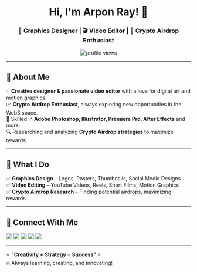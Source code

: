 <h1 align="center">Hi, I'm Arpon Ray! 👋</h1>
<h3 align="center">🎨 Graphics Designer | 🎬 Video Editor | 🚀 Crypto Airdrop Enthusiast</h3>

<p align="center">
  <img src="https://komarev.com/ghpvc/?username=ArponRay&label=Profile+Views&color=blue&style=plastic" alt="profile views" />
</p>

---

## 🚀 About Me  
💡 **Creative designer & passionate video editor** with a love for digital art and motion graphics.  
📈 **Crypto Airdrop Enthusiast**, always exploring new opportunities in the Web3 space.  
🎯 Skilled in **Adobe Photoshop, Illustrator, Premiere Pro, After Effects** and more.  
🔍 Researching and analyzing **Crypto Airdrop strategies** to maximize rewards.  

---

## 💼 What I Do  
✅ **Graphics Design** – Logos, Posters, Thumbnails, Social Media Designs  
✅ **Video Editing** – YouTube Videos, Reels, Short Films, Motion Graphics  
✅ **Crypto Airdrop Research** – Finding potential airdrops, maximizing rewards  

---

## 🔗 Connect With Me  
<p align="left">
  <a href="mailto:oxroybd@gmail.com"><img src="https://img.shields.io/badge/Email-D14836?style=for-the-badge&logo=gmail&logoColor=white"></a>
  <a href="https://www.behance.net/arponray"><img src="https://img.shields.io/badge/Behance-1769ff?style=for-the-badge&logo=behance&logoColor=white"></a>
  <a href="https://x.com/Arpon130"><img src="https://img.shields.io/badge/Twitter-1DA1F2?style=for-the-badge&logo=twitter&logoColor=white"></a>
  <a href="https://youtube.com/@NextIncomeBD"><img src="https://img.shields.io/badge/YouTube-FF0000?style=for-the-badge&logo=youtube&logoColor=white"></a>
  <a href="https://youtube.com/@OxRoY"><img src="https://img.shields.io/badge/Telegram-0088cc?style=for-the-badge&logo=telegram&logoColor=white"></a>
</p>

---

⭐ **"Creativity + Strategy = Success"** ⭐  
🔥 Always learning, creating, and innovating!
